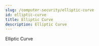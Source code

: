 ```yaml
---
slug: /computer-security/elliptic-curve
id: elliptic-curve
title: Elliptic Curve
description: Elliptic Curve
---
```


Elliptic Curve
